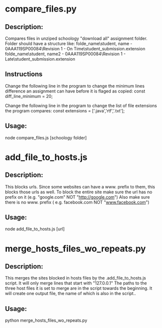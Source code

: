 # compare_files.py
## Description:
Compares files in unziped schoology "download all" assignment folder. Folder should have a structure like:
folde_name\student, name - 0AAA119SP00084\Revision 1 - On Time\student_submission.extension
folde_name\student, name2 - 0AAA119SP00084\Revision 1 - Late\student_submission.extension

## Instructions
Change the following line in the program to change the minimum lines difference an assignment can have before it is flaged as copied:
const diff_line_minimum = 20;

Change the following line in the program to change the list of file extensions the program compares:
const extensions = ['.java','rtf','.txt'];

## Usage: 
node compare_files.js [schoology folder]


# add_file_to_hosts.js
## Description:
This blocks urls. Since some websites can have a www. prefix to them, this blocks those urls as well. To block the entire site make sure the url has no prefix on it (e.g. "google.com" NOT "http://google.com") Also make sure there is no www. prefix ( e.g. facebook.com NOT "www.facebook.com")

## Usage:
node add_file_to_hosts.js [url]

# merge_hosts_files_wo_repeats.py
## Description:
This merges the sites blocked in hosts files by the .add_file_to_hosts.js script. It will only merge lines that start with "127.0.0.1" The paths to the three host files it is set to merge are in the script towards the beginning. It will create one output file, the name of which is also in the script..

## Usage:
python merge_hosts_files_wo_repeats.py 

